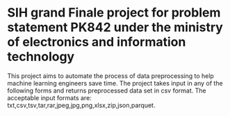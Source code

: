 # SIH grand Finale project for problem statement PK842 under the ministry of electronics and information technology
 This project aims to automate the process of data preprocessing to help machine learning engineers save time.
 The project takes input in any of the following forms and returns preprocessed data set in csv format.
 The acceptable input formats are:
 txt,csv,tsv,tar,rar,jpeg,jpg,png,xlsx,zip,json,parquet.
 
